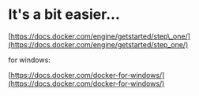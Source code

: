 # It's a bit easier...

[https://docs.docker.com/engine/getstarted/step\_one/](https://docs.docker.com/engine/getstarted/step_one/)

for windows:

[https://docs.docker.com/docker-for-windows/](https://docs.docker.com/docker-for-windows/)

  



